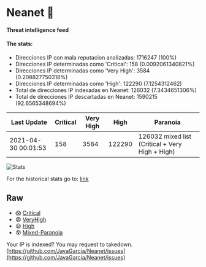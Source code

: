 # Neanet :hocho:
#### Threat intelligence feed
#### The stats:

- Direcciones IP con mala reputacion analizadas: 1716247 (100%)
- Direcciones IP determinadas como 'Critical':  158 (0.0092061340821%)
- Direcciones IP determinadas como 'Very High':  3584 (0.208827750318%)
- Direcciones IP determinadas como 'High':  122290 (7.1254312462)
- Total de direcciones IP indexadas en Neanet:  126032 (7.3434651306%)
- Total de direcciones IP descartadas en Neanet:  1590215 (92.6565348694%)

| Last Update | Critical | Very High | High | Paranoia |
| --- | --- | --- | --- | --- |
| 2021-04-30 00:01:53 | 158 | 3584 | 122290 | 126032 mixed list (Critical + Very High + High)|

![Stats](https://docs.google.com/spreadsheets/d/e/2PACX-1vSnaNMIXVabIpDJjufMlzH7poXnshF3mgd8Is1g9ytUEzVsP5my4Trn8f-xkoLLQ38xpL3HtmUexLo6/pubchart?oid=501124687&format=image)

For the historical stats go to: [link](/stats.csv)
## Raw
- :scream: [Critical](https://raw.githubusercontent.com/JavaGarcia/Neanet/master/blacklists/neanet_critical.txt)
- :fearful: [VeryHigh](https://raw.githubusercontent.com/JavaGarcia/Neanet/master/blacklists/neanet_veryHigh.txtt)
- :frowning: [High](https://raw.githubusercontent.com/JavaGarcia/Neanet/master/blacklists/neanet_high.txt)
- :dizzy_face: [Mixed-Paranoia](https://raw.githubusercontent.com/JavaGarcia/Neanet/master/blacklists/neanet_all.txt)


Your IP is indexed? You may request to takedown. [https://github.com/JavaGarcia/Neanet/issues](https://github.com/JavaGarcia/Neanet/issues)






























































































































































































































































































































































































































































































































































































































































































































































































































































































































































































































































































































































































































































































































































































































































































































































































































































































































































































































































































































































































































































































































































































































































































































































































































































































































































































































































































































































































































































































































































































































































































































































































































































































































































































































































































































































































































































































































































































































































































































































































































































































































































































































































































































































































































































































































































































































































































































































































































































































































































































































































































































































































































































































































































































































































































































































































































































































































































































































































































































































































































































































































































































